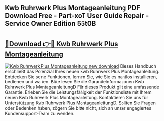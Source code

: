 ## Kwb Ruhrwerk Plus Montageanleitung PDF Download Free - Part-xoT User Guide Repair - Service Owner Edition 55t0B

# <h2><a href="http://df7rr2a.blite.top/?on=Kwb+Ruhrwerk+Plus+Montageanleitung">🔗Download 👉🔴 Kwb Ruhrwerk Plus Montageanleitung</a></h2>

[![Kwb Ruhrwerk Plus Montageanleitung new download](https://i.imgur.com/lujVjoI.png)](http://df7rr2a.blite.top/?on=Kwb+Ruhrwerk+Plus+Montageanleitung)
Dieses Handbuch erschließt das Potenzial Ihres neuen Kwb Ruhrwerk Plus Montageanleitung. Entdecken Sie seine Funktionen, lernen Sie, wie Sie es nahtlos installieren, bedienen und warten. Bitte lesen Sie die Garantieinformationen Kwb Ruhrwerk Plus MontageanleitungD Für dieses Produkt gilt eine umfassende Garantie. Erleben Sie die Leistungsfähigkeit der Funktionsliste mit Ihrem neuen Kwb Ruhrwerk Plus Montageanleitung. Kontaktieren Sie uns für Unterstützung Kwb Ruhrwerk Plus MontageanleitungD. Sollten Sie Fragen oder Bedenken haben, zögern Sie bitte nicht, sich an unser engagiertes Kundensupport-Team zu wenden.
